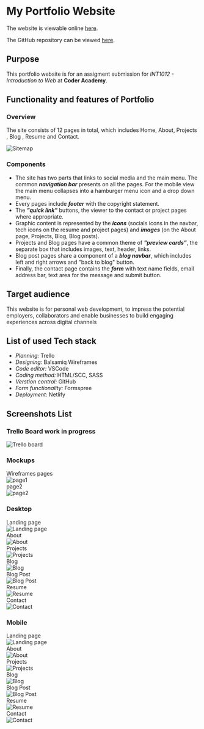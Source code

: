 # My Portfolio Website

The website is viewable online [here](https://khaing.netlify.app/).

The GitHub repository can be viewed [here](https://github.com/khaingtt/kportfolio).

## **Purpose**

This portfolio website is for an assigment submission for _INT1012 - Introduction to Web_ at **Coder Academy**.</br>

## **Functionality and features of Portfolio**

### **Overview**

The site consists of 12 pages in total, which includes Home, About, Projects , Blog , Resume and Contact.

![Sitemap](./doc/screenshots/Sitemapoverview.png)

### **Components**

* The site has two parts that links to social media and the main menu. The common _**navigation bar**_  presents on all the pages. For the mobile view the main menu collapses into a hamburger menu icon and a drop down menu.
* Every pages include _**footer**_ with the copyright statement.
* The _**"quick link"**_ buttons, the viewer to the contact or project pages where appropriate.
* Graphic content is represented by the _**icons**_ (socials icons in the navbar, tech icons on the resume and project pages) and _**images**_ (on the About page, Projects, Blog, Blog posts).
* Projects and Blog pages have a common theme of _**"preview cards"**_, the separate box that includes images, text, header, links.
* Blog post pages share a component of a _**blog navbar**_, which includes left and right arrows and "back to blog" button.
* Finally, the contact page contains the _**form**_ with text name fields, email address bar, text area for the message and submit button.

## Target audience

This website is for personal web development, to impress the potential employers, collaborators and enable businesses to build engaging experiences across digital channels

## List of used Tech stack

* _Planning:_ Trello
* _Designing:_ Balsamiq Wireframes
* _Code editor:_ VSCode
* _Coding method:_ HTML/SCC, SASS
* _Verstion control:_ GitHub
* _Form functionality:_ Formspree
* _Deployment:_ Netlify

## Screenshots List

### Trello Board work in progress

![Trello board](./doc/screenshots/Trello.png)

### Mockups

Wireframes pages</br>
![page1](./doc/screenshots/wireframes/wireframescreen1.png)<br/>
page2</br>
![page2](./doc/screenshots/wireframes/wireframescreen2.png)</br>

### Desktop

Landing page</br>
![Landing page](./doc/screenshots/Homepage.png)</br>
About</br>
![About](./doc/screenshots/About.png)</br>
Projects</br>
![Projects](./doc/screenshots/Projects.png)</br>
Blog</br>
![Blog](./doc/screenshots/Blog.png)</br>
Blog Post</br>
![Blog Post](./doc/screenshots/Blog-scrolldown.png)</br>
Resume</br>
![Resume](./doc/screenshots/Resume.png)</br>
Contact</br>
![Contact](./doc/screenshots/Contact.png)</br>

### Mobile

Landing page</br>
![Landing page](./doc/screenshots/mobile/Homepage.png)</br>
About</br>
![About](./doc/screenshots/mobile/about.png)</br>
Projects</br>
![Projects](./doc/screenshots/mobile/projects.png)</br>
Blog</br>
![Blog](./doc/screenshots/mobile/blog.png)</br>
Blog Post</br>
![Blog Post](./doc/screenshots/mobile/blog-post.png)</br>
Resume</br>
![Resume](./doc/screenshots/mobile/resume.png)</br>
Contact</br>
![Contact](./doc/screenshots/mobile/contact.png)</br>
